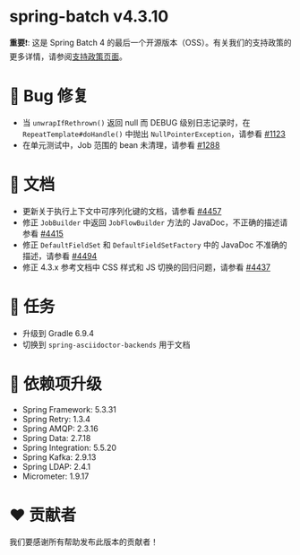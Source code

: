 # spring-batch v4.3.10

**重要**❗: 这是 Spring Batch 4 的最后一个开源版本（OSS）。有关我们的支持政策的更多详情，请参阅[支持政策页面](https://spring.io/projects/spring-batch#support)。

# 🐞 Bug 修复

- 当 `unwrapIfRethrown()` 返回 null 而 DEBUG 级别日志记录时，在 `RepeatTemplate#doHandle()` 中抛出 `NullPointerException`，请参看 [#1123](https://github.com/spring-projects/spring-batch/issues/1123)
- 在单元测试中，Job 范围的 bean 未清理，请参看 [#1288](https://github.com/spring-projects/spring-batch/issues/1288)

# 📔 文档

- 更新关于执行上下文中可序列化键的文档，请参看 [#4457](https://github.com/spring-projects/spring-batch/issues/4457)
- 修正 `JobBuilder` 中返回 `JobFlowBuilder` 方法的 JavaDoc，不正确的描述请参看 [#4415](https://github.com/spring-projects/spring-batch/issues/4415)
- 修正 `DefaultFieldSet` 和 `DefaultFieldSetFactory` 中的 JavaDoc 不准确的描述，请参看 [#4494](https://github.com/spring-projects/spring-batch/issues/4494)
- 修正 4.3.x 参考文档中 CSS 样式和 JS 切换的回归问题，请参看 [#4437](https://github.com/spring-projects/spring-batch/issues/4437)

# 🔨 任务

- 升级到 Gradle 6.9.4
- 切换到 `spring-asciidoctor-backends` 用于文档

# 🔨 依赖项升级

- Spring Framework: 5.3.31
- Spring Retry: 1.3.4
- Spring AMQP: 2.3.16
- Spring Data: 2.7.18
- Spring Integration: 5.5.20
- Spring Kafka: 2.9.13
- Spring LDAP: 2.4.1
- Micrometer: 1.9.17

# ❤️ 贡献者

我们要感谢所有帮助发布此版本的贡献者！
```